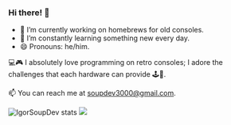 ### Hi there! 👋

- 🔭 I’m currently working on homebrews for old consoles.
- 🌱 I’m constantly learning something new every day.
- 😄 Pronouns: he/him.

💻🎮 I absolutely love programming on retro consoles; I adore the challenges that each hardware can provide 🕹️🎉.

📫 You can reach me at soupdev3000@gmail.com.

![IgorSoupDev stats](https://github-readme-stats.vercel.app/api?username=IgorSoupDev&show_icons=true&theme=radical)
![](https://github-readme-stats.vercel.app/api/top-langs/?username=IgorSoupDev&layout=compact&show_icons=true&theme=radical)
